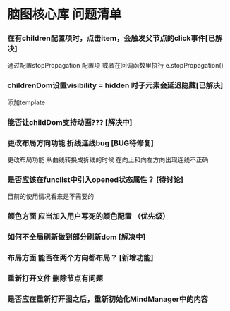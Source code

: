 # 脑图核心库 问题清单
### 在有children配置项时，点击item，会触发父节点的click事件[已解决]
通过配置stopPropagation 配置项 或者在回调函数里执行 e.stopPropagation()
### childrenDom设置visibility = hidden 时子元素会延迟隐藏[已解决]
添加template

### 能否让childDom支持动画??? [解决中]

### 更改布局方向功能 折线连线bug [BUG待修复]
更改布局功能 从曲线转换成折线的时候 在向上和向左方向出现连线不正确 

### 是否应该在funclist中引入opened状态属性？ [待讨论]
目前的使用情况看来是不需要的
### 颜色方面 应当加入用户写死的颜色配置 （优先级）

### 如何不全局刷新做到部分刷新dom [解决中]

### 布局方面 能否在两个方向都布局？ [新增功能]

### 重新打开文件 删除节点有问题

### 是否应在重新打开图之后，重新初始化MindManager中的内容